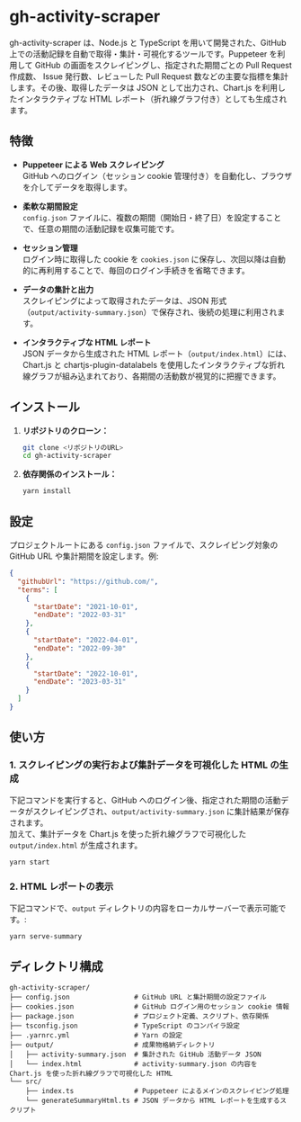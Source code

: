 # gh-activity-scraper

gh-activity-scraper は、Node.js と TypeScript を用いて開発された、GitHub 上での活動記録を自動で取得・集計・可視化するツールです。Puppeteer を利用して GitHub の画面をスクレイピングし、指定された期間ごとの Pull Request 作成数、 Issue 発行数、レビューした Pull Request 数などの主要な指標を集計します。その後、取得したデータは JSON として出力され、Chart.js を利用したインタラクティブな HTML レポート（折れ線グラフ付き）としても生成されます。

## 特徴

- **Puppeteer による Web スクレイピング**  
  GitHub へのログイン（セッション cookie 管理付き）を自動化し、ブラウザを介してデータを取得します。

- **柔軟な期間設定**  
  `config.json` ファイルに、複数の期間（開始日・終了日）を設定することで、任意の期間の活動記録を収集可能です。

- **セッション管理**  
  ログイン時に取得した cookie を `cookies.json` に保存し、次回以降は自動的に再利用することで、毎回のログイン手続きを省略できます。

- **データの集計と出力**  
  スクレイピングによって取得されたデータは、JSON 形式（`output/activity-summary.json`）で保存され、後続の処理に利用されます。

- **インタラクティブな HTML レポート**  
  JSON データから生成された HTML レポート（`output/index.html`）には、Chart.js と chartjs-plugin-datalabels を使用したインタラクティブな折れ線グラフが組み込まれており、各期間の活動数が視覚的に把握できます。

## インストール

1. **リポジトリのクローン：**
   ```bash
   git clone <リポジトリのURL>
   cd gh-activity-scraper
   ```

2. **依存関係のインストール：**
   ```bash
   yarn install
   ```

## 設定

プロジェクトルートにある `config.json` ファイルで、スクレイピング対象の GitHub URL や集計期間を設定します。例:
```json
{
  "githubUrl": "https://github.com/",
  "terms": [
    {
      "startDate": "2021-10-01",
      "endDate": "2022-03-31"
    },
    {
      "startDate": "2022-04-01",
      "endDate": "2022-09-30"
    },
    {
      "startDate": "2022-10-01",
      "endDate": "2023-03-31"
    }
  ]
}
```

## 使い方

### 1. スクレイピングの実行および集計データを可視化した HTML の生成

下記コマンドを実行すると、GitHub へのログイン後、指定された期間の活動データがスクレイピングされ、`output/activity-summary.json` に集計結果が保存されます。  
加えて、集計データを Chart.js を使った折れ線グラフで可視化した `output/index.html` が生成されます。
```bash
yarn start
```

### 2. HTML レポートの表示

下記コマンドで、`output` ディレクトリの内容をローカルサーバーで表示可能です。:
```bash
yarn serve-summary
```

## ディレクトリ構成

```
gh-activity-scraper/
├── config.json                # GitHub URL と集計期間の設定ファイル
├── cookies.json               # GitHub ログイン用のセッション cookie 情報
├── package.json               # プロジェクト定義、スクリプト、依存関係
├── tsconfig.json              # TypeScript のコンパイラ設定
├── .yarnrc.yml                # Yarn の設定
├── output/                    # 成果物格納ディレクトリ
│   ├── activity-summary.json  # 集計された GitHub 活動データ JSON
│   └── index.html             # activity-summary.json の内容を Chart.js を使った折れ線グラフで可視化した HTML
└── src/
    ├── index.ts               # Puppeteer によるメインのスクレイピング処理
    └── generateSummaryHtml.ts # JSON データから HTML レポートを生成するスクリプト
```
